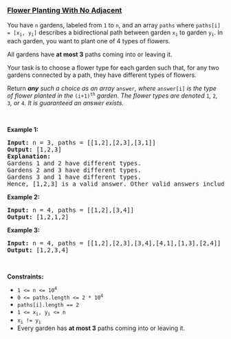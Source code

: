 ### [Flower Planting With No Adjacent](https://leetcode.com/problems/flower-planting-with-no-adjacent)

<p>You have <code>n</code> gardens, labeled from <code>1</code> to <code>n</code>, and an array <code>paths</code> where <code>paths[i] = [x<sub>i</sub>, y<sub>i</sub>]</code> describes a bidirectional path between garden <code>x<sub>i</sub></code> to garden <code>y<sub>i</sub></code>. In each garden, you want to plant one of 4 types of flowers.</p>

<p>All gardens have <strong>at most 3</strong> paths coming into or leaving it.</p>

<p>Your task is to choose a flower type for each garden such that, for any two gardens connected by a path, they have different types of flowers.</p>

<p>Return <em><strong>any</strong> such a choice as an array </em><code>answer</code><em>, where </em><code>answer[i]</code><em> is the type of flower planted in the </em><code>(i+1)<sup>th</sup></code><em> garden. The flower types are denoted </em><code>1</code><em>, </em><code>2</code><em>, </em><code>3</code><em>, or </em><code>4</code><em>. It is guaranteed an answer exists.</em></p>

<p>&nbsp;</p>
<p><strong>Example 1:</strong></p>

<pre>
<strong>Input:</strong> n = 3, paths = [[1,2],[2,3],[3,1]]
<strong>Output:</strong> [1,2,3]
<strong>Explanation:</strong>
Gardens 1 and 2 have different types.
Gardens 2 and 3 have different types.
Gardens 3 and 1 have different types.
Hence, [1,2,3] is a valid answer. Other valid answers include [1,2,4], [1,4,2], and [3,2,1].
</pre>

<p><strong>Example 2:</strong></p>

<pre>
<strong>Input:</strong> n = 4, paths = [[1,2],[3,4]]
<strong>Output:</strong> [1,2,1,2]
</pre>

<p><strong>Example 3:</strong></p>

<pre>
<strong>Input:</strong> n = 4, paths = [[1,2],[2,3],[3,4],[4,1],[1,3],[2,4]]
<strong>Output:</strong> [1,2,3,4]
</pre>

<p>&nbsp;</p>
<p><strong>Constraints:</strong></p>

<ul>
	<li><code>1 &lt;= n &lt;= 10<sup>4</sup></code></li>
	<li><code>0 &lt;= paths.length &lt;= 2 * 10<sup>4</sup></code></li>
	<li><code>paths[i].length == 2</code></li>
	<li><code>1 &lt;= x<sub>i</sub>, y<sub>i</sub> &lt;= n</code></li>
	<li><code>x<sub>i</sub> != y<sub>i</sub></code></li>
	<li>Every garden has <strong>at most 3</strong> paths coming into or leaving it.</li>
</ul>
